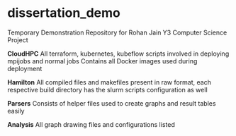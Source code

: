# dissertation_demo

Temporary Demonstration Repository for Rohan Jain Y3 Computer Science Project


**CloudHPC**
All terraform, kubernetes, kubeflow scripts involved in deploying mpijobs and normal jobs
Contains all Docker images used during deployment 

**Hamilton**
All compiled files and makefiles present in raw format, each respective build directory has the slurm scripts configuration as well 

**Parsers**
Consists of helper files used to create graphs and result tables easily 

**Analysis**
All graph drawing files and configurations listed
